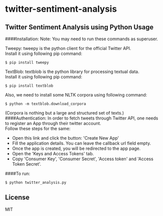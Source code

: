 twitter-sentiment-analysis
==========
Twitter Sentiment Analysis using Python
Usage
----------------
####Installation:
Note: You may need to run these commands as superuser.  
  
Tweepy: tweepy is the python client for the official Twitter API.  
Install it using following pip command:  
```
$ pip install tweepy
```
TextBlob: textblob is the python library for processing textual data.  
Install it using following pip command:  
```
$ pip install textblob
```
Also, we need to install some NLTK corpora using following command:  
```
$ python -m textblob.download_corpora
```
(Corpora is nothing but a large and structured set of texts.)  
####Authentication:
In order to fetch tweets through Twitter API, one needs to register an App through their twitter account.  
Follow these steps for the same:  
* Open this link and click the button: 'Create New App'  
* Fill the application details. You can leave the callback url field empty.  
* Once the app is created, you will be redirected to the app page.  
* Open the 'Keys and Access Tokens' tab.  
* Copy 'Consumer Key', 'Consumer Secret', 'Access token' and 'Access Token Secret'.  
  
####To run:
```
$ python twitter_analysis.py
```
License
----------------
MIT
